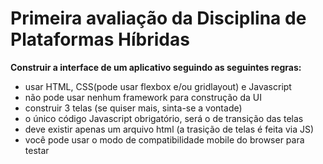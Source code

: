 # Primeira avaliação da Disciplina de Plataformas Híbridas

**Construir a interface de um aplicativo seguindo as seguintes regras:**

- usar HTML, CSS(pode usar flexbox e/ou gridlayout) e Javascript
- não pode usar nenhum framework para construção da UI
- construir 3 telas (se quiser mais, sinta-se a vontade)
- o único código Javascript obrigatório, será o de transição das telas
- deve existir apenas um arquivo html (a trasição de telas é feita via JS)
- você pode usar o modo de compatibilidade mobile do browser para testar
